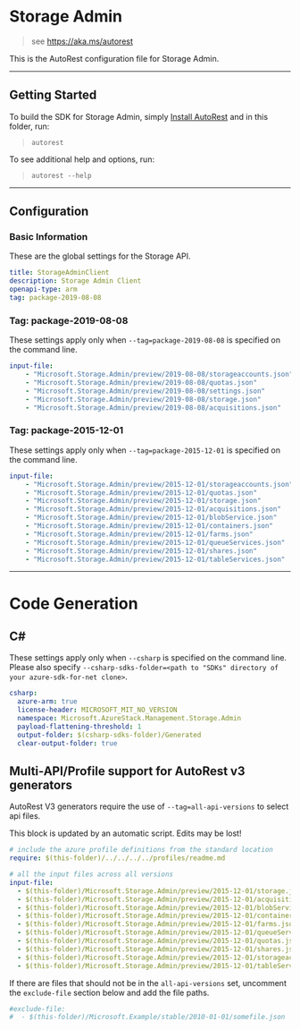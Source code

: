 # Storage Admin

> see https://aka.ms/autorest

This is the AutoRest configuration file for Storage Admin.

---
## Getting Started
To build the SDK for Storage Admin, simply [Install AutoRest](https://aka.ms/autorest/install) and in this folder, run:

> `autorest`

To see additional help and options, run:

> `autorest --help`
---

## Configuration

### Basic Information
These are the global settings for the Storage API.

``` yaml
title: StorageAdminClient
description: Storage Admin Client
openapi-type: arm
tag: package-2019-08-08
```

### Tag: package-2019-08-08

These settings apply only when `--tag=package-2019-08-08` is specified on the command line.

``` yaml $(tag) == 'package-2019-08-08'
input-file:
    - "Microsoft.Storage.Admin/preview/2019-08-08/storageaccounts.json"
    - "Microsoft.Storage.Admin/preview/2019-08-08/quotas.json"
    - "Microsoft.Storage.Admin/preview/2019-08-08/settings.json"
    - "Microsoft.Storage.Admin/preview/2019-08-08/storage.json"
    - "Microsoft.Storage.Admin/preview/2019-08-08/acquisitions.json"
```
### Tag: package-2015-12-01

These settings apply only when `--tag=package-2015-12-01` is specified on the command line.

``` yaml $(tag) == 'package-2015-12-01'
input-file:
    - "Microsoft.Storage.Admin/preview/2015-12-01/storageaccounts.json"
    - "Microsoft.Storage.Admin/preview/2015-12-01/quotas.json"
    - "Microsoft.Storage.Admin/preview/2015-12-01/storage.json"
    - "Microsoft.Storage.Admin/preview/2015-12-01/acquisitions.json"
    - "Microsoft.Storage.Admin/preview/2015-12-01/blobService.json"
    - "Microsoft.Storage.Admin/preview/2015-12-01/containers.json"
    - "Microsoft.Storage.Admin/preview/2015-12-01/farms.json"
    - "Microsoft.Storage.Admin/preview/2015-12-01/queueServices.json"
    - "Microsoft.Storage.Admin/preview/2015-12-01/shares.json"
    - "Microsoft.Storage.Admin/preview/2015-12-01/tableServices.json"
```

---
# Code Generation

## C#

These settings apply only when `--csharp` is specified on the command line.
Please also specify `--csharp-sdks-folder=<path to "SDKs" directory of your azure-sdk-for-net clone>`.

``` yaml $(csharp)
csharp:
  azure-arm: true
  license-header: MICROSOFT_MIT_NO_VERSION
  namespace: Microsoft.AzureStack.Management.Storage.Admin
  payload-flattening-threshold: 1
  output-folder: $(csharp-sdks-folder)/Generated
  clear-output-folder: true
```

## Multi-API/Profile support for AutoRest v3 generators 

AutoRest V3 generators require the use of `--tag=all-api-versions` to select api files.

This block is updated by an automatic script. Edits may be lost!

``` yaml $(tag) == 'all-api-versions' /* autogenerated */
# include the azure profile definitions from the standard location
require: $(this-folder)/../../../../profiles/readme.md

# all the input files across all versions
input-file:
  - $(this-folder)/Microsoft.Storage.Admin/preview/2015-12-01/storage.json
  - $(this-folder)/Microsoft.Storage.Admin/preview/2015-12-01/acquisitions.json
  - $(this-folder)/Microsoft.Storage.Admin/preview/2015-12-01/blobServices.json
  - $(this-folder)/Microsoft.Storage.Admin/preview/2015-12-01/containers.json
  - $(this-folder)/Microsoft.Storage.Admin/preview/2015-12-01/farms.json
  - $(this-folder)/Microsoft.Storage.Admin/preview/2015-12-01/queueServices.json
  - $(this-folder)/Microsoft.Storage.Admin/preview/2015-12-01/quotas.json
  - $(this-folder)/Microsoft.Storage.Admin/preview/2015-12-01/shares.json
  - $(this-folder)/Microsoft.Storage.Admin/preview/2015-12-01/storageaccounts.json
  - $(this-folder)/Microsoft.Storage.Admin/preview/2015-12-01/tableServices.json

```

If there are files that should not be in the `all-api-versions` set, 
uncomment the  `exclude-file` section below and add the file paths.

``` yaml $(tag) == 'all-api-versions'
#exclude-file: 
#  - $(this-folder)/Microsoft.Example/stable/2010-01-01/somefile.json
```

